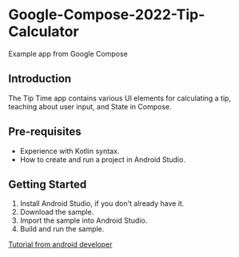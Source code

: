 # Google-Compose-2022-Tip-Calculator
Example app from Google Compose

Introduction
------------
The Tip Time app contains various UI elements for calculating a tip,
teaching about user input, and State in Compose.


Pre-requisites
--------------
* Experience with Kotlin syntax.
* How to create and run a project in Android Studio.


Getting Started
---------------
1. Install Android Studio, if you don't already have it.
2. Download the sample.
3. Import the sample into Android Studio.
4. Build and run the sample.


[Tutorial from android developer](https://developer.android.com/courses/android-basics-compose/unit-2)
